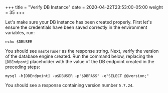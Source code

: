 +++
title = "Verify DB Instance"
date = 2020-04-22T23:53:00-05:00
weight = 35
+++


Let's make sure your DB instance has been created properly. First let's ensure the credentials have been saved correctly in the environment variables, run:

```
echo $DBUSER
```
You should see `masteruser` as the response string. Next, verify the version of the database engine created. Run the command below, replacing the [`DBEndpont`] placeholder with the value of the DB endpoint created in the preceding steps:

```
mysql -h[DBEndpoint] -u$DBUSER -p"$DBPASS" -e"SELECT @@version;"

```
You should see a response containing version number `5.7.24`.

